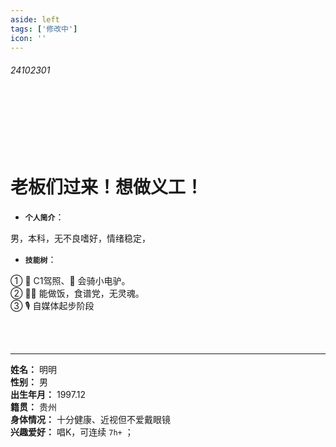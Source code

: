 ```yaml
---
aside: left
tags: ['修改中']
icon: ''
---
```

 
###### 24102301
 
<br/>
 
<br/>
<br/>
<br/>
<br/>







# 老板们过来！想做义工！

- **`个人简介`**：  

男，本科，无不良嗜好，情绪稳定，

- **`技能树`**： 

① 🚗 C1驾照、🛵 会骑小电驴。  
② 👨‍🍳 能做饭，食谱党，无灵魂。  
③ 🎙 自媒体起步阶段

<br/>

<br/>

---

**姓名：** 明明  
**性别：** 男  
**出生年月：** 1997.12  
**籍贯：** 贵州  
**身体情况：** 十分健康、近视但不爱戴眼镜  
**兴趣爱好：** 唱K，可连续 `7h+` ；
